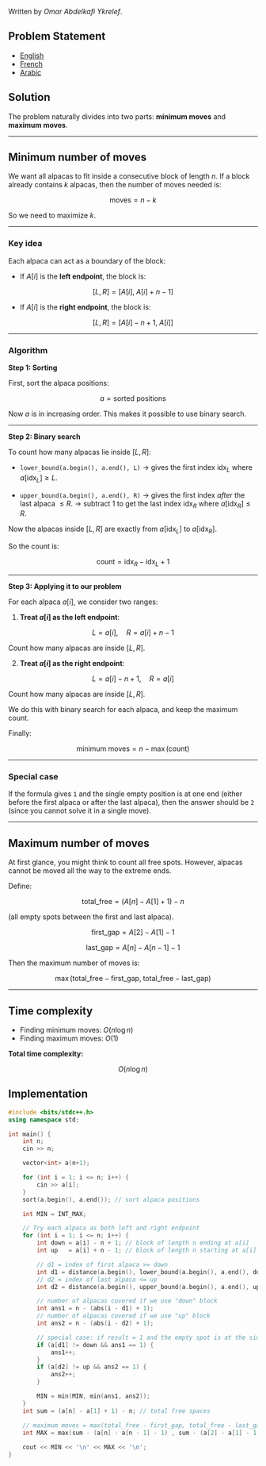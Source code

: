 Written by *Omar Abdelkafi Ykrelef*.
 
## Problem Statement
- [English](statements/alpacas.en.pdf)
- [French](statements/alpacas.fr.pdf)
- [Arabic](statements/alpacas.ar_DZ.pdf)

## Solution

The problem naturally divides into two parts: **minimum moves** and **maximum moves**.

---

## Minimum number of moves

We want all alpacas to fit inside a consecutive block of length $n$.
If a block already contains $k$ alpacas, then the number of moves needed is:

$$
\text{moves} = n - k
$$

So we need to maximize $k$.

---

### Key idea

Each alpaca can act as a boundary of the block:

* If $A[i]$ is the **left endpoint**, the block is:

$$
[L, R] = [A[i], \; A[i] + n - 1]
$$

* If $A[i]$ is the **right endpoint**, the block is:

$$
[L, R] = [A[i] - n + 1, \; A[i]]
$$

---

### Algorithm

**Step 1: Sorting**

First, sort the alpaca positions:

$$
a = \text{sorted positions}
$$

Now $a$ is in increasing order. This makes it possible to use binary search.

---

**Step 2: Binary search**

To count how many alpacas lie inside $[L, R]$:

* `lower_bound(a.begin(), a.end(), L)`
  → gives the first index $\text{idx}_L$ where $a[\text{idx}_L] \geq L$.

* `upper_bound(a.begin(), a.end(), R)`
  → gives the first index *after* the last alpaca $\leq R$.
  → subtract 1 to get the last index $\text{idx}_R$ where $a[\text{idx}_R] \leq R$.

Now the alpacas inside $[L, R]$ are exactly from $a[\text{idx}_L]$ to $a[\text{idx}_R]$.

So the count is:

$$
\text{count} = \text{idx}_R - \text{idx}_L + 1
$$

---

**Step 3: Applying it to our problem**

For each alpaca $a[i]$, we consider two ranges:

1. **Treat $a[i]$ as the left endpoint**:

$$
L = a[i], \quad R = a[i] + n - 1
$$

Count how many alpacas are inside $[L, R]$.

2. **Treat $a[i]$ as the right endpoint**:

$$
L = a[i] - n + 1, \quad R = a[i]
$$

Count how many alpacas are inside $[L, R]$.

We do this with binary search for each alpaca, and keep the maximum count.

Finally:

$$
\text{minimum moves} = n - \max(\text{count})
$$

---

### Special case

If the formula gives `1` and the single empty position is at one end (either before the first alpaca or after the last alpaca), then the answer should be `2` (since you cannot solve it in a single move).

---

## Maximum number of moves

At first glance, you might think to count all free spots. However, alpacas cannot be moved all the way to the extreme ends.

Define:

$$
\text{total\_free} = (A[n] - A[1] + 1) - n
$$

(all empty spots between the first and last alpaca).

$$
\text{first\_gap} = A[2] - A[1] - 1
$$

$$
\text{last\_gap} = A[n] - A[n-1] - 1
$$

Then the maximum number of moves is:

$$
\max(\text{total\_free} - \text{first\_gap}, \; \text{total\_free} - \text{last\_gap})
$$

---

## Time complexity

* Finding minimum moves: $O(n \log n)$
* Finding maximum moves: $O(1)$

**Total time complexity:**

$$
O(n \log n)
$$


## Implementation

```cpp
#include <bits/stdc++.h>
using namespace std;

int main() {
    int n;
    cin >> n;

    vector<int> a(n+1);

    for (int i = 1; i <= n; i++) {
        cin >> a[i];
    }
    sort(a.begin(), a.end()); // sort alpaca positions

    int MIN = INT_MAX;

    // Try each alpaca as both left and right endpoint
    for (int i = 1; i <= n; i++) {
        int down = a[i] - n + 1; // block of length n ending at a[i]
        int up   = a[i] + n - 1; // block of length n starting at a[i]

        // d1 = index of first alpaca >= down
        int d1 = distance(a.begin(), lower_bound(a.begin(), a.end(), down));
        // d2 = index of last alpaca <= up
        int d2 = distance(a.begin(), upper_bound(a.begin(), a.end(), up)) - 1;

        // number of alpacas covered if we use "down" block
        int ans1 = n - (abs(i - d1) + 1);
        // number of alpacas covered if we use "up" block
        int ans2 = n - (abs(i - d2) + 1);

        // special case: if result = 1 and the empty spot is at the side → needs 2
        if (a[d1] != down && ans1 == 1) {
            ans1++;
        }
        if (a[d2] != up && ans2 == 1) {
            ans2++;
        }

        MIN = min(MIN, min(ans1, ans2));
    }
    int sum = (a[n] - a[1] + 1) - n; // total free spaces

    // maximum moves = max(total_free - first_gap, total_free - last_gap)
    int MAX = max(sum - (a[n] - a[n - 1] - 1) , sum - (a[2] - a[1] - 1));
    
    cout << MIN << '\n' << MAX << '\n';
}
```
